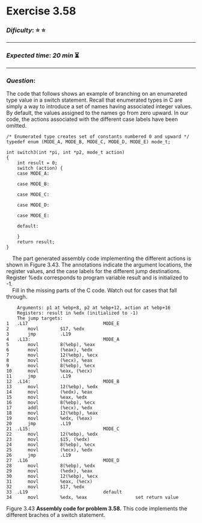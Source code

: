 Exercise 3.58
==============

### ***Dificulty***: :star: :star:

---

### ***Expected time***: ***20 min*** :hourglass_flowing_sand:

---

### ***Question***:
The code that follows shows an example of branching on an enumareted type value in a switch statement. Recall that enumerated types in C are simply a way to introduce a set of names having associated integer values. By default, the values assigned to the names go from zero upward. In our code, the actions associated with the different case labels have been omitted.

```
/* Enumerated type creates set of constants numbered 0 and upward */
typedef enum (MODE_A, MODE_B, MODE_C, MODE_D, MODE_E) mode_t;

int switch3(int *pi, int *p2, mode_t action)
{
	int result = 0;
	switch (action) {
	case MODE_A:

	case MODE_B:

	case MODE_C:

	case MODE_D:

	case MODE_E:

	default:

	}
	return result;
}
```
 
&nbsp;&nbsp;&nbsp;&nbsp;The part generated assembly code implementing the different actions is shown in Figure 3.43. The annotations indicate the argument locations, the register values, and the case labels for the different jump destinations. Register %edx corresponds to program variable result and is initialized to -1.  
&nbsp;&nbsp;&nbsp;&nbsp;Fill in the missing parts of the C code. Watch out for cases that fall through.  

```
    Arguments: p1 at %ebp+8, p2 at %ebp+12, action at %ebp+16
    Registers: result in %edx (initialized to -1)
    The jump targets:
1   .L17							MODE_E
2       movl        $17, %edx
3       jmp         .L19
4   .L13:							MODE_A
5       movl        8(%ebp), %eax
6       movl        (%eax), %edx
7       movl        12(%ebp), %ecx
8       movl        (%ecx), %eax
9       movl        8(%ebp), %ecx
10      movl        %eax, (%ecx)
11      jmp         .L19
12  .L14:							MODE_B
13      movl        12(%ebp), %edx
14      movl        (%edx), %eax
15      movl        %eax, %edx
16      movl        8(%ebp), %ecx
17      addl        (%ecx), %edx
18      movl        12(%ebp), %eax
19      movl        %edx, (%eax)
20      jmp         .L19
21  .L15:							MODE_C
22      movl        12(%ebp), %edx
23      movl        $15, (%edx)
24      movl        8(%ebp), %ecx
25      movl        (%ecx), %edx
26      jmp         .L19
27  .L16							MODE_D
28      movl        8(%ebp), %edx
29      movl        (%edx), %eax
30      movl        12(%ebp), %ecx
31      movl        %eax, (%ecx)
32      movl        $17, %edx
33  .L19							default
34      movl        %edx, %eax					set return value
```
Figure 3.43 **Assembly code for problem 3.58.** This code implements the different braches of a switch statement.